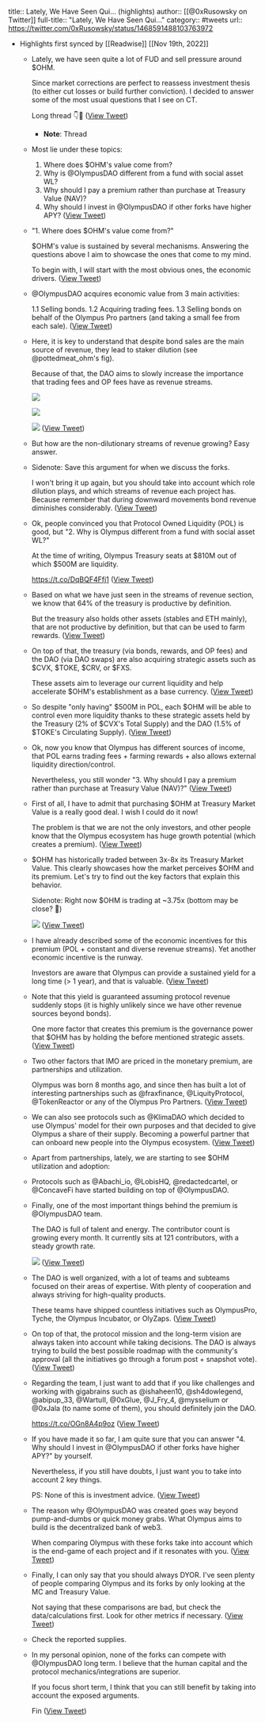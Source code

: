 title:: Lately, We Have Seen Qui... (highlights)
author:: [[@0xRusowsky on Twitter]]
full-title:: "Lately, We Have Seen Qui..."
category:: #tweets
url:: https://twitter.com/0xRusowsky/status/1468591488103763972

- Highlights first synced by [[Readwise]] [[Nov 19th, 2022]]
	- Lately, we have seen quite a lot of FUD and sell pressure around $OHM.
	  
	  Since market corrections are perfect to reassess investment thesis (to either cut losses or build further conviction). I decided to answer some of the most usual questions that I see on CT.
	  
	  Long thread 👇🧵 ([View Tweet](https://twitter.com/0xRusowsky/status/1468591488103763972))
		- **Note**: Thread
	- Most lie under these topics:
	  1. Where does $OHM's value come from?
	  2. Why is @OlympusDAO different from a fund with social asset WL?
	  3. Why should I pay a premium rather than purchase at Treasury Value (NAV)?
	  4. Why should I invest in @OlympusDAO if other forks have higher APY? ([View Tweet](https://twitter.com/0xRusowsky/status/1468591489957650435))
	- "1. Where does $OHM's value come from?"
	  
	  $OHM's value is sustained by several mechanisms. Answering the questions above I aim to showcase the ones that come to my mind.
	  
	  To begin with, I will start with the most obvious ones, the economic drivers. ([View Tweet](https://twitter.com/0xRusowsky/status/1468591491908046851))
	- @OlympusDAO acquires economic value from 3 main activities:
	  
	  1.1  Selling bonds.
	  1.2  Acquiring trading fees.
	  1.3  Selling bonds on behalf of the Olympus Pro partners (and taking a small fee from each sale). ([View Tweet](https://twitter.com/0xRusowsky/status/1468591493665497094))
	- Here, it is key to understand that despite bond sales are the main source of revenue, they lead to staker dilution (see @pottedmeat_ohm's fig).
	  
	  Because of that, the DAO aims to slowly increase the importance that trading fees and OP fees have as revenue streams. 
	  
	  ![](https://pbs.twimg.com/media/FGEy88yXEAUdMXF.jpg) 
	  
	  ![](https://pbs.twimg.com/media/FGEzV69XMAM3mPc.png) 
	  
	  ![](https://pbs.twimg.com/media/FGEzgLPWQAU_8HT.jpg) ([View Tweet](https://twitter.com/0xRusowsky/status/1468591498610581517))
	- But how are the non-dilutionary streams of revenue growing? Easy answer.
	- Sidenote: Save this argument for when we discuss the forks.
	  
	  I won't bring it up again, but you should take into account which role dilution plays, and which streams of revenue each project has. Because remember that during downward movements bond revenue diminishes considerably. ([View Tweet](https://twitter.com/0xRusowsky/status/1468591505493344264))
	- Ok, people convinced you that Protocol Owned Liquidity (POL) is good, but "2. Why is Olympus different from a fund with social asset WL?"
	  
	  At the time of writing, Olympus Treasury seats at  $810M out of which $500M are liquidity.
	  
	  https://t.co/DqBQF4Ffj1 ([View Tweet](https://twitter.com/0xRusowsky/status/1468591507259199492))
	- Based on what we have just seen in the streams of revenue section, we know that 64% of the treasury is productive by definition.
	  
	  But the treasury also holds other assets (stables and ETH mainly), that are not productive by definition, but that can be used to farm rewards. ([View Tweet](https://twitter.com/0xRusowsky/status/1468591509364690949))
	- On top of that, the treasury (via bonds, rewards, and OP fees) and the DAO (via DAO swaps) are also acquiring strategic assets such as $CVX, $TOKE, $CRV, or $FXS.
	  
	  These assets aim to leverage our current liquidity and help accelerate $OHM's establishment as a base currency. ([View Tweet](https://twitter.com/0xRusowsky/status/1468591511067676679))
	- So despite "only having" $500M in POL, each $OHM will be able to control even more liquidity thanks to these strategic assets held by the Treasury (2% of $CVX's Total Supply) and the DAO (1.5% of $TOKE's Circulating Supply). ([View Tweet](https://twitter.com/0xRusowsky/status/1468591512778944515))
	- Ok, now you know that Olympus has different sources of income, that POL earns trading fees + farming rewards + also allows external liquidity direction/control.
	  
	  Nevertheless, you still wonder "3. Why should I pay a premium rather than purchase at Treasury Value (NAV)?" ([View Tweet](https://twitter.com/0xRusowsky/status/1468591514637025285))
	- First of all, I have to admit that purchasing $OHM at Treasury Market Value is a really good deal. I wish I could do it now!
	  
	  The problem is that we are not the only investors, and other people know that the Olympus ecosystem has huge growth potential (which creates a premium). ([View Tweet](https://twitter.com/0xRusowsky/status/1468591516398534669))
	- $OHM has historically traded between 3x-8x its Treasury Market Value. This clearly showcases how the market perceives $OHM and its premium. Let's try to find out the key factors that explain this behavior.
	  
	  Sidenote: Right now $OHM is trading at ~3.75x (bottom may be close? 🤔) 
	  
	  ![](https://pbs.twimg.com/media/FGFflG1XoAcdkWi.jpg) ([View Tweet](https://twitter.com/0xRusowsky/status/1468591520420966406))
	- I have already described some of the economic incentives for this premium (POL + constant and diverse revenue streams). Yet another economic incentive is the runway.
	  
	  Investors are aware that Olympus can provide a sustained yield for a long time (> 1 year), and that is valuable. ([View Tweet](https://twitter.com/0xRusowsky/status/1468591522618748930))
	- Note that this yield is guaranteed assuming protocol revenue suddenly stops (it is highly unlikely since we have other revenue sources beyond bonds).
	  
	  One more factor that creates this premium is the governance power that $OHM has by holding the before mentioned strategic assets. ([View Tweet](https://twitter.com/0xRusowsky/status/1468591524397133836))
	- Two other factors that IMO are priced in the monetary premium, are partnerships and utilization.
	  
	  Olympus was born 8 months ago, and since then has built a lot of interesting partnerships such as @fraxfinance, @LiquityProtocol, @TokenReactor or any of the Olympus Pro Partners. ([View Tweet](https://twitter.com/0xRusowsky/status/1468591526066413570))
	- We can also see protocols such as @KlimaDAO which decided to use Olympus' model for their own purposes and that decided to give Olympus a share of their supply. Becoming a powerful partner that can onboard new people into the Olympus ecosystem. ([View Tweet](https://twitter.com/0xRusowsky/status/1468591527769354246))
	- Apart from partnerships, lately, we are starting to see $OHM utilization and adoption:
	- Protocols such as @Abachi_io, @LobisHQ,  @redactedcartel, or @ConcaveFi have started building on top of @OlympusDAO.
	- Finally, one of the most important things behind the premium is @OlympusDAO team.
	  
	  The DAO is full of talent and energy. The contributor count is growing every month. It currently sits at 121 contributors, with a steady growth rate. 
	  
	  ![](https://pbs.twimg.com/media/FGFol9qXsAcDdOQ.png) ([View Tweet](https://twitter.com/0xRusowsky/status/1468591538540355584))
	- The DAO is well organized, with a lot of teams and subteams focused on their areas of expertise. With plenty of cooperation and always striving for high-quality products.
	  
	  These teams have shipped countless initiatives such as OlympusPro, Tyche, the Olympus Incubator, or OlyZaps. ([View Tweet](https://twitter.com/0xRusowsky/status/1468591540658491392))
	- On top of that, the protocol mission and the long-term vision are always taken into account while taking decisions. The DAO is always trying to build the best possible roadmap with the community's approval (all the initiatives go through a forum post + snapshot vote). ([View Tweet](https://twitter.com/0xRusowsky/status/1468591542315237384))
	- Regarding the team, I just want to add that if you like challenges and working with gigabrains such as @ishaheen10, @sh4dowlegend, @abipup_33, @WartuII, @0xGlue, @J_Fry_4, @mysselium or @0xJala (to name some of them), you should definitely join the DAO.
	  
	  https://t.co/OGn8A4p9oz ([View Tweet](https://twitter.com/0xRusowsky/status/1468591544064163841))
	- If you have made it so far, I am quite sure that you can answer "4. Why should I invest in @OlympusDAO if other forks have higher APY?" by yourself.
	  
	  Nevertheless, if you still have doubts, I just want you to take into account 2 key things.
	  
	  PS: None of this is investment advice. ([View Tweet](https://twitter.com/0xRusowsky/status/1468591545888694276))
	- The reason why @OlympusDAO was created goes way beyond pump-and-dumbs or quick money grabs. What Olympus aims to build is the decentralized bank of web3.
	  
	  When comparing Olympus with these forks take into account which is the end-game of each project and if it resonates with you. ([View Tweet](https://twitter.com/0xRusowsky/status/1468591776529272848))
	- Finally, I can only say that you should always DYOR. I've seen plenty of people comparing Olympus and its forks by only looking at the MC and Treasury Value.
	  
	  Not saying that these comparisons are bad, but check the data/calculations first. Look for other metrics if necessary. ([View Tweet](https://twitter.com/0xRusowsky/status/1468591778030882817))
	- Check the reported supplies.
	- In my personal opinion, none of the forks can compete with @OlympusDAO long term. I believe that the human capital and the protocol mechanics/integrations are superior.
	  
	  If you focus short term, I think that you can still benefit by taking into account the exposed arguments.
	  
	  Fin ([View Tweet](https://twitter.com/0xRusowsky/status/1468591781390524416))